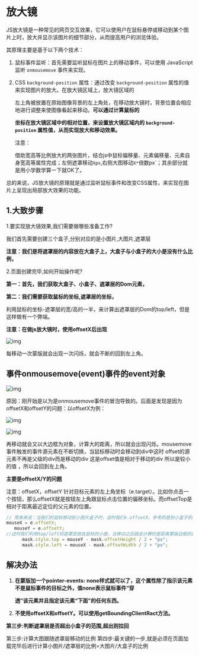 # 放大镜

JS放大镜是一种常见的网页交互效果，它可以使用户在鼠标悬停或移动到某个图片上时，放大并显示该图片的细节部分，从而提高用户的浏览体验。

其原理主要是基于以下两个技术：

1. 鼠标事件监听：首先需要监听鼠标在图片上的移动事件，可以使用 JavaScript 监听 `onmousemove` 事件来实现。

2. CSS `background-position` 属性：通过改变 `background-position` 属性的值来实现图片的放大。在放大镜区域上，放大镜区域的

   左上角被放置在原始图像背景的左上角处，在移动放大镜时，背景位置会相应地进行调整来使图像看起来移动。**可以通过计算鼠标的**

   **坐标在放大镜区域中的相对位置，来设置放大镜区域内的 `background-position` 属性值，从而实现放大和移动效果。**

   注意：

   借助宽高等比例放大的两张图片，结合js中鼠标偏移量、元素偏移量、元素自身宽高等属性完成；左侧遮罩移动`Xpx`,右侧大图移动`X*`倍数px`；其余部分就是用小学数学算一下就OK了。

总的来说，JS放大镜的原理就是通过监听鼠标事件和改变CSS属性，来实现在图片上呈现出局部放大效果的功能。

##  1.大致步骤

1.要实现放大镜效果,我们需要做哪些准备工作?

我们首先需要创建三个盒子,分别对应的是小图片,大图片,遮罩层

**注意：我们是将遮罩层的内容放在大盒子上，大盒子与小盒子的大小是没有什么比例，**

2.页面创建完毕,如何开始操作呢?

**第一：首先，我们获取大盒子、小盒子、遮罩层的Dom元素，**

**第二：我们需要获取鼠标的坐标,遮罩层的坐标，**

利用鼠标的坐标-遮罩层的宽/高的一半，来计算出遮罩层的Dom的top/left，但是这样做有一个弊端。

**注意：在做js放大镜时，使用offsetX后出现**

![img](https://img2022.cnblogs.com/blog/2705783/202207/2705783-20220728150347259-150480476.png)

 

 

 每移动一次蒙版就会出现一次闪烁，就会不断的回到左上角。

## 事件onmousemove(event)事件的event对象

![img](https://img2022.cnblogs.com/blog/2705783/202207/2705783-20220728151228252-415671649.png)

 

 

 

原因：刚开始是以为是onmousemove事件的冒泡导致的。后面是发现是因为offsetX和offsetY的问题：以offsetX为例：

![img](https://img2022.cnblogs.com/blog/2705783/202207/2705783-20220728151658526-1317356480.png)

![img](https://img2022.cnblogs.com/blog/2705783/202207/2705783-20220728152348514-1579965327.png)

 



再移动就会又以大边框为对象，计算大的距离，所以就会出现闪烁。mousemove事件触发的事件源元素在不断切换，当鼠标移动时会移动到div中这时 offset的源元素不再是父级的div而是移动的div 这是offset值是相对于移动的div 所以是较小的值 ，所以会回到左上角。

**主要是offsetX/Y的问题**

注意：offsetX，offsetY 针对目标元素的左上角坐标（e.target）。比如你点击一个按钮，那么offsetX就是按钮左上角跟鼠标点击位置的偏移坐标。而offsetTop是相对于距离最近定位的父元素的位置。

```js
// 简单来说：当我们的鼠标移动到小图片盒子时，这时我们e.offsetX，参考的是到小盒子的距离，
mouseX = e.offsetX;
   mouseY = e.offsetY;
//这时我们利用top/left将遮罩层放在鼠标的小面，当移动之后就会计算的是距离蒙版边框的距离，这时目标元素的为蒙版。这时计算使用offsetX-蒙版的一半就会等于0，就会跳回到原点
      mask.style.top = mouseY - mask.offsetHeight / 2 + "px";
      mask.style.left = mouseX - mask.offsetWidth / 2 + "px";
```

## 解决办法

1. **在蒙版加一个pointer-events: none样式就可以了，这个属性除了指示该元素不是鼠标事件的目标之外，值none表示鼠标事件“穿**

   **透”该元素并且指定该元素“下面”的任何东西。**

2. **不使用offsetX和offsetY。可以使用getBoundingClientRact方法。**

**第三步:判断遮罩层是否超出小盒子的范围,超出则拉回**







第三步:计算大图跟随遮罩层移动的比例
第四步:最关键的一步,就是必须在页面加载完毕后进行计算小图片/遮罩层的比例=大图片/大盒子的比例